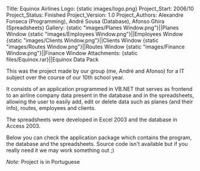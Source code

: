Title: Equinox Airlines
Logo: {static images/logo.png}
Project_Start: 2006/10
Project_Status: Finished
Project_Version: 1.0
Project_Authors: Alexandre Fonseca (Programming), André Sousa (Database), Afonso Ghira (Spreadsheets)
Gallery:
    {static "images/Planes Window.png"}||Planes Window
    {static "images/Employees Window.png"}||Employees Window
    {static "images/Clients Window.png"}||Clients Window
    {static "images/Routes Window.png"}||Routes Window
    {static "images/Finance Window.png"}||Finance Window
Attachments:
    {static files/Equinox.rar}||Equinox Data Pack


This was the project made by our group (me, André and Afonso) for a IT subject
over the course of our 10th school year.

It consists of an application programmed in VB.NET that serves as frontend to
an airline company data present in the database and in the spreadsheets,
allowing the user to easily add, edit or delete data such as planes (and their
info), routes, employees and clients.

<!-- PELICAN_END_SUMMARY -->

The spreadsheets were developed in Excel 2003 and the database in Access 2003.

Below you can check the application package which contains the program, the
database and the spreadsheets. Source code isn't available but if you really
need it we may work something out ;)

*Note:* Project is in Portuguese
